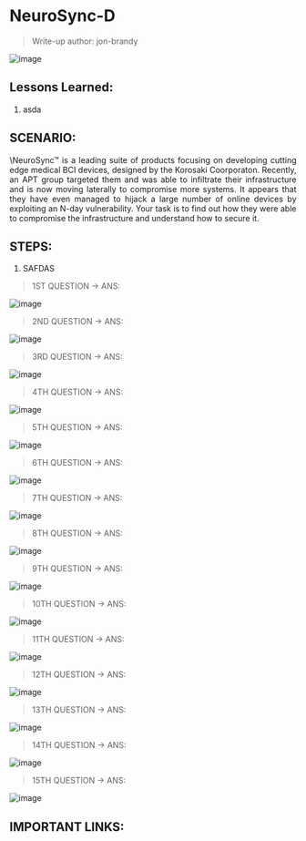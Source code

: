 # NeuroSync-D
> Write-up author: jon-brandy

![image](https://github.com/user-attachments/assets/c210c0a7-2e5f-4a7d-9e61-19bdcb87b680)


## Lessons Learned:
1. asda

## SCENARIO:
<p align="justify">\NeuroSync™ is a leading suite of products focusing on developing cutting edge medical BCI devices, designed by the Korosaki Coorporaton. Recently, an APT group targeted them and was able to infiltrate their infrastructure and is now moving laterally to compromise more systems. It appears that they have even managed to hijack a large number of online devices by exploiting an N-day vulnerability. Your task is to find out how they were able to compromise the infrastructure and understand how to secure it.</p>

## STEPS:
1. SAFDAS

> 1ST QUESTION -> ANS:

![image](https://github.com/user-attachments/assets/d0c9fc71-79c4-4dde-9f2b-a181f46136d4)

> 2ND QUESTION -> ANS:

![image](https://github.com/user-attachments/assets/901e753f-c8e8-4e38-9378-d1fa53e5d5ea)


> 3RD QUESTION -> ANS:

![image](https://github.com/user-attachments/assets/31c3df09-14b8-4b42-b48b-83d8ea772211)


> 4TH QUESTION -> ANS:

![image](https://github.com/user-attachments/assets/46887a63-9e5a-45da-9055-51059f3b7896)

> 5TH QUESTION -> ANS:

![image](https://github.com/user-attachments/assets/30a0ea6f-a461-4e7b-96ec-983fecb701e0)

> 6TH QUESTION -> ANS:

![image](https://github.com/user-attachments/assets/95876359-96ef-4fd7-a6dc-e760a831ac6b)


> 7TH QUESTION -> ANS:

![image](https://github.com/user-attachments/assets/05ada62e-5ba7-4a21-b5b2-9cf999f5486e)


> 8TH QUESTION -> ANS:

![image](https://github.com/user-attachments/assets/49183b4f-b589-4d33-885d-7248ec61543d)


> 9TH QUESTION -> ANS:

![image](https://github.com/user-attachments/assets/883ac733-5b8b-4a4e-90e0-d2ada34559f5)


> 10TH QUESTION -> ANS:

![image](https://github.com/user-attachments/assets/903a7c3a-e299-4d86-9f08-729f399413d3)


> 11TH QUESTION -> ANS:

![image](https://github.com/user-attachments/assets/f45223a6-5d70-4f90-a964-51f6df0da1aa)


> 12TH QUESTION -> ANS:

![image](https://github.com/user-attachments/assets/0342ad98-2eb9-4fdb-b1d5-572fa6b0e539)


> 13TH QUESTION -> ANS:

![image](https://github.com/user-attachments/assets/7d7fcedb-838c-44e2-bf2c-9dd65cd6bf2a)


> 14TH QUESTION -> ANS:

![image](https://github.com/user-attachments/assets/5342d122-dcf7-4672-a47d-4ba96be9782f)


> 15TH QUESTION -> ANS:

![image](https://github.com/user-attachments/assets/a7d33a3f-13f5-47dc-8ad6-6024f146fca7)


## IMPORTANT LINKS:

```

```
